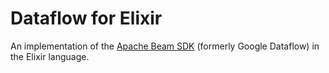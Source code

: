 # Dataflow for Elixir

An implementation of the [Apache Beam SDK](http://beam.incubator.apache.org/) (formerly Google Dataflow) in the Elixir language.
